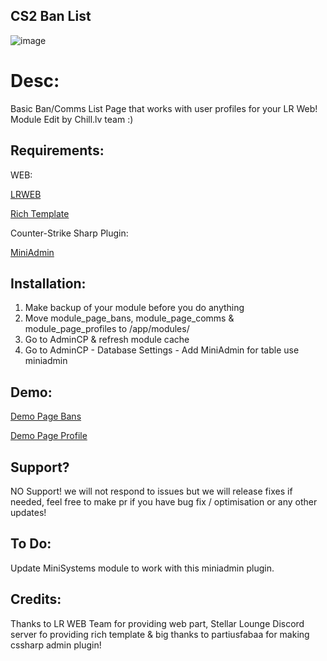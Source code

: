 ## CS2 Ban List 
![image](https://github.com/Chill-lv/lr-web-cs2-bans-mutes-module/assets/47292145/f60b898c-63ac-422d-aac6-d72f5731dd6c)

# Desc:
Basic Ban/Comms List Page that works with user profiles for your LR Web!  Module Edit by Chill.lv team :)


## Requirements:

WEB: 

[LRWEB](https://github.com/levelsranks/levels-ranks-web)

[Rich Template](https://discord.com/invite/sYKAk3GCbD)

Counter-Strike Sharp Plugin:

[MiniAdmin](https://github.com/partiusfabaa/cs2-MiniAdmin)


## Installation:

1. Make backup of your module before you do anything
2. Move module_page_bans, module_page_comms & module_page_profiles to /app/modules/
3. Go to AdminCP  & refresh module cache 
4. Go to AdminCP - Database Settings - Add MiniAdmin for table use miniadmin

## Demo:

[Demo Page Bans ](https://stats.chill.lv/bans/)

[Demo Page Profile ](https://stats.chill.lv/profiles/STEAM_1:0:2133916/0/)

## Support?

NO Support! we will not respond to issues but  we will release fixes if needed, feel free to make pr if you have bug fix / optimisation or any other updates!


## To Do:

Update MiniSystems module to work with this miniadmin plugin.


## Credits:

Thanks to LR WEB Team for providing web part, Stellar Lounge Discord server fo providing rich template & big thanks to partiusfabaa for making cssharp admin plugin!
